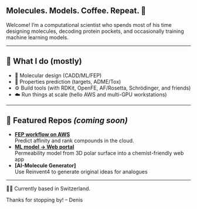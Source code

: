 ## Molecules. Models. Coffee. Repeat. 👋

Welcome! I’m a computational scientist who spends most of his time designing molecules, decoding protein pockets, and occasionally training machine learning models.

---

## 🔧 What I do (mostly)

- 🧬 Molecular design (CADD/ML/FEP)
- 🧠 Properties prediction (targets, ADME/Tox)
- ⚙️ Build tools (with RDKit, OpenFE, AF/Rosetta, Schrödinger, and friends)
- ☁️ Run things at scale (hello AWS and multi-GPU workstations)

---

## 📂 Featured Repos *(coming soon)*  

- **[FEP workflow on AWS](https://github.com/dbucher1234/openfe-fep-aws)**  
  Predict affinity and rank compounds in the cloud.
- **[ML model → Web portal](https://github.com/dbucher1234/ml-web-portal)**  
  Permeability model from 3D polar surface into a chemist-friendly web app  
- **[AI-Molecule Generator]**  
  Use Reinvent4 to generate original ideas for analogues

---

🧑‍🔬 Currently based in Switzerland. 

Thanks for stopping by! – Denis
